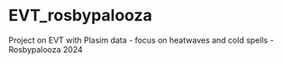 # EVT_rosbypalooza
Project on EVT with Plasim data - focus on heatwaves and cold spells - Rosbypalooza 2024
